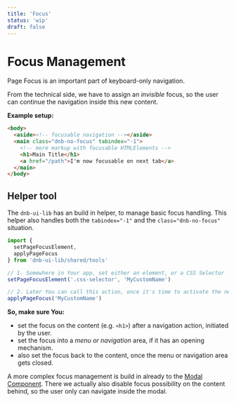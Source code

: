 ```yaml
---
title: 'Focus'
status: 'wip'
draft: false
---
```


# Focus Management

Page Focus is an important part of keyboard-only navigation.

From the technical side, we have to assign an _invisible_ focus, so the user can continue the navigation inside this new content.

**Example setup:**

```html
<body>
  <aside><!-- focusable navigation --></aside>
  <main class="dnb-no-focus" tabindex="-1">
    <!-- more markup with focusable HTMLElements -->
    <h1>Main Title</h1>
    <a href="/path">I'm now focusable on next tab</a>
  </main>
</body>
```

## Helper tool

The `dnb-ui-lib` has an build in helper, to manage basic focus handling.
This helper also handles both the `tabindex="-1"` and the `class="dnb-no-focus"` situation.

```js
import {
  setPageFocusElement,
  applyPageFocus
} from 'dnb-ui-lib/shared/tools'

// 1. Somewhere in Your app, set either an element, or a CSS Selector
setPageFocusElement('.css-selector', 'MyCustomName')

// 2. Later You can call this action, once it's time to activate the new focus state
applyPageFocus('MyCustomName')
```

**So, make sure You:**

- set the focus on the content (e.g. `<h1>`) after a navigation action, initiated by the user.
- set the focus into a _menu or navigation_ area, if it has an opening mechanism.
- also set the focus back to the content, once the menu or navigation area gets closed.

A more complex focus management is build in already to the [Modal Component](/uilib/components/modal). There we actually also disable focus possibility on the content behind, so the user only can navigate inside the modal.
